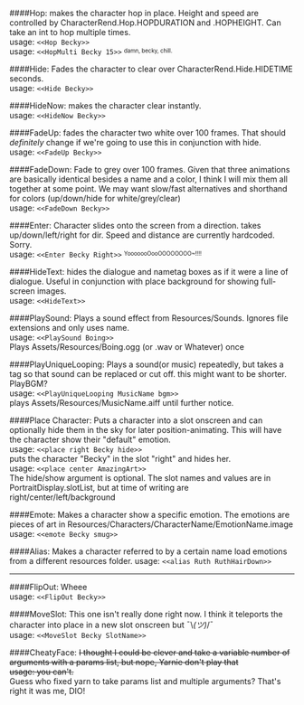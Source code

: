 ####Hop:
makes the character hop in place. Height and speed are controlled by CharacterRend.Hop.HOPDURATION and .HOPHEIGHT. Can take an int to hop multiple times.  
usage: `<<Hop Becky>>`  
usage: `<<HopMulti Becky 15>>`            <sup><sub>damn, becky, chill.</sup></sub>

####Hide:
Fades the character to clear over CharacterRend.Hide.HIDETIME seconds.  
usage: `<<Hide Becky>>`

####HideNow:
makes the character clear instantly.  
usage: `<<HideNow Becky>>`

####FadeUp:
fades the character two white over 100 frames. That should *definitely* change if we're going to use this in conjunction with hide.  
usage: `<<FadeUp Becky>>`

####FadeDown:
Fade to grey over 100 frames. Given that three animations are basically identical besides a name and a color, I think I will mix them all together at some point. We may want slow/fast alternatives and shorthand for colors (up/down/hide for white/grey/clear)  
usage: `<<FadeDown Becky>>`

####Enter:
Character slides onto the screen from a direction. takes up/down/left/right for dir. Speed and distance are currently hardcoded. Sorry.  
usage: `<<Enter Becky Right>>`            <sup><sub>YooooooOooOOOOOOOO~!!!!</sup></sub>       

####HideText:
hides the dialogue and nametag boxes as if it were a line of dialogue. Useful in conjunction with place background for showing full-screen images.  
usage: `<<HideText>>`

####PlaySound:
Plays a sound effect from Resources/Sounds. Ignores file extensions and only uses name.  
usage: `<<PlaySound Boing>>`  
Plays Assets/Resources/Boing.ogg (or .wav or Whatever) once

####PlayUniqueLooping:
Plays a sound(or music) repeatedly, but takes a tag so that sound can be replaced or cut off. this might want to be shorter. PlayBGM?  
usage: `<<PlayUniqueLooping MusicName bgm>>`  
plays Assets/Resources/MusicName.aiff until further notice.

####Place Character:
Puts a character into a slot onscreen and can optionally hide them in the sky for later position-animating. This will have the character show their "default" emotion.  
usage: `<<place right Becky hide>>`  
puts the character "Becky" in the slot "right" and hides her.  
usage: `<<place center AmazingArt>>`  
The hide/show argument is optional. The slot names and values are in PortraitDisplay.slotList, but at time of writing are right/center/left/background

####Emote:
Makes a character show a specific emotion. The emotions are pieces of art in Resources/Characters/CharacterName/EmotionName.image  
usage: `<<emote Becky smug>>`

####Alias:
Makes a character referred to by a certain name load emotions from a different resources folder.
usage: `<<alias Ruth RuthHairDown>>`

----
####FlipOut:
Wheee  
usage: `<<FlipOut Becky>>`

####MoveSlot:
This one isn't really done right now. I think it teleports the character into place in a new slot onscreen but ¯\\_(ツ)_/¯  
usage: `<<MoveSlot Becky SlotName>>`

####CheatyFace:
~~I thought I could be clever and take a variable number of arguments with a params list, but nope, Yarnie don't play that~~  
~~usage: you can't.~~  
Guess who fixed yarn to take params list and multiple arguments? That's right it was me, DIO!